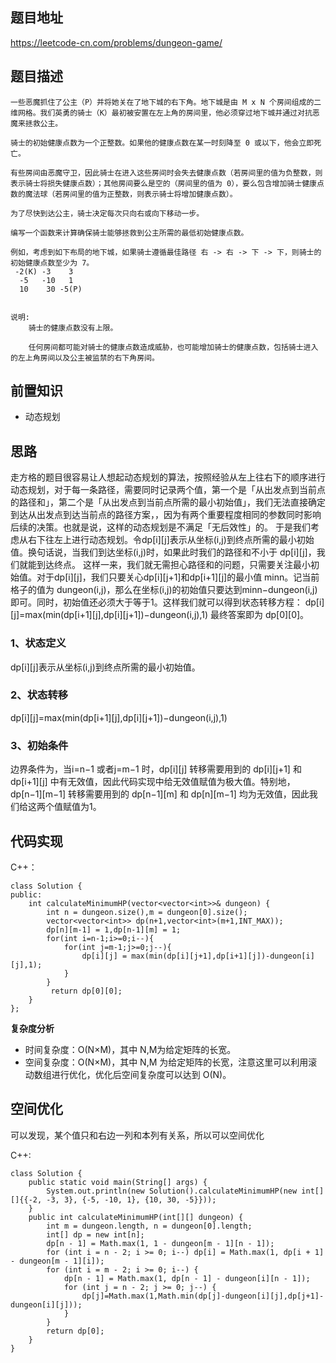 ## 题目地址

https://leetcode-cn.com/problems/dungeon-game/

## 题目描述
```
一些恶魔抓住了公主（P）并将她关在了地下城的右下角。地下城是由 M x N 个房间组成的二维网格。我们英勇的骑士（K）最初被安置在左上角的房间里，他必须穿过地下城并通过对抗恶魔来拯救公主。

骑士的初始健康点数为一个正整数。如果他的健康点数在某一时刻降至 0 或以下，他会立即死亡。

有些房间由恶魔守卫，因此骑士在进入这些房间时会失去健康点数（若房间里的值为负整数，则表示骑士将损失健康点数）；其他房间要么是空的（房间里的值为 0），要么包含增加骑士健康点数的魔法球（若房间里的值为正整数，则表示骑士将增加健康点数）。

为了尽快到达公主，骑士决定每次只向右或向下移动一步。

编写一个函数来计算确保骑士能够拯救到公主所需的最低初始健康点数。

例如，考虑到如下布局的地下城，如果骑士遵循最佳路径 右 -> 右 -> 下 -> 下，则骑士的初始健康点数至少为 7。
 -2(K) -3    3
  -5   -10   1
  10    30 -5(P)


说明:
	骑士的健康点数没有上限。
	
	任何房间都可能对骑士的健康点数造成威胁，也可能增加骑士的健康点数，包括骑士进入的左上角房间以及公主被监禁的右下角房间。
```

## 前置知识

- 动态规划

## 思路
走方格的题目很容易让人想起动态规划的算法，按照经验从左上往右下的顺序进行动态规划，对于每一条路径，需要同时记录两个值，第一个是「从出发点到当前点的路径和」，第二个是「从出发点到当前点所需的最小初始值」，我们无法直接确定到达从出发点到达当前点的路径方案，，因为有两个重要程度相同的参数同时影响后续的决策。也就是说，这样的动态规划是不满足「无后效性」的。
于是我们考虑从右下往左上进行动态规划。令dp[i][j]表示从坐标(i,j)到终点所需的最小初始值。换句话说，当我们到达坐标(i,j)时，如果此时我们的路径和不小于 dp[i][j]，我们就能到达终点。
这样一来，我们就无需担心路径和的问题，只需要关注最小初始值。对于dp[i][j]，我们只要关心dp[i][j+1]和dp[i+1][j]的最小值 minn。记当前格子的值为 dungeon(i,j)，那么在坐标(i,j)的初始值只要达到minn−dungeon(i,j) 即可。同时，初始值还必须大于等于1。这样我们就可以得到状态转移方程：
dp[i][j]=max⁡(min⁡(dp[i+1][j],dp[i][j+1])−dungeon(i,j),1)
最终答案即为 dp[0][0]。
### 1、状态定义

dp[i][j]表示从坐标(i,j)到终点所需的最小初始值。

### 2、状态转移

dp[i][j]=max⁡(min⁡(dp[i+1][j],dp[i][j+1])−dungeon(i,j),1)

### 3、初始条件

边界条件为，当i=n−1 或者j=m−1 时，dp[i][j] 转移需要用到的 dp[i][j+1] 和 dp[i+1][j] 中有无效值，因此代码实现中给无效值赋值为极大值。特别地，dp[n−1][m−1] 转移需要用到的 dp[n−1][m] 和 dp[n][m−1] 均为无效值，因此我们给这两个值赋值为1。

## 代码实现

C++：
```
class Solution {
public:
    int calculateMinimumHP(vector<vector<int>>& dungeon) {
        int n = dungeon.size(),m = dungeon[0].size();
        vector<vector<int>> dp(n+1,vector<int>(m+1,INT_MAX));
        dp[n][m-1] = 1,dp[n-1][m] = 1;
        for(int i=n-1;i>=0;i--){
            for(int j=m-1;j>=0;j--){
                dp[i][j] = max(min(dp[i][j+1],dp[i+1][j])-dungeon[i][j],1);
            }
        }
         return dp[0][0];
    }
};
```
**复杂度分析**

- 时间复杂度：O(N×M)，其中 N,M为给定矩阵的长宽。
- 空间复杂度：O(N×M)，其中 N,M 为给定矩阵的长宽，注意这里可以利用滚动数组进行优化，优化后空间复杂度可以达到 O(N)。

## 空间优化
可以发现，某个值只和右边一列和本列有关系，所以可以空间优化

C++:
```
class Solution {
    public static void main(String[] args) {
        System.out.println(new Solution().calculateMinimumHP(new int[][]{{-2, -3, 3}, {-5, -10, 1}, {10, 30, -5}}));
    }
    public int calculateMinimumHP(int[][] dungeon) {
        int m = dungeon.length, n = dungeon[0].length;
        int[] dp = new int[n];
        dp[n - 1] = Math.max(1, 1 - dungeon[m - 1][n - 1]);
        for (int i = n - 2; i >= 0; i--) dp[i] = Math.max(1, dp[i + 1] - dungeon[m - 1][i]);
        for (int i = m - 2; i >= 0; i--) {
            dp[n - 1] = Math.max(1, dp[n - 1] - dungeon[i][n - 1]);
            for (int j = n - 2; j >= 0; j--) {
                dp[j]=Math.max(1,Math.min(dp[j]-dungeon[i][j],dp[j+1]-dungeon[i][j]));
            }
        }
        return dp[0];
    }
}
```